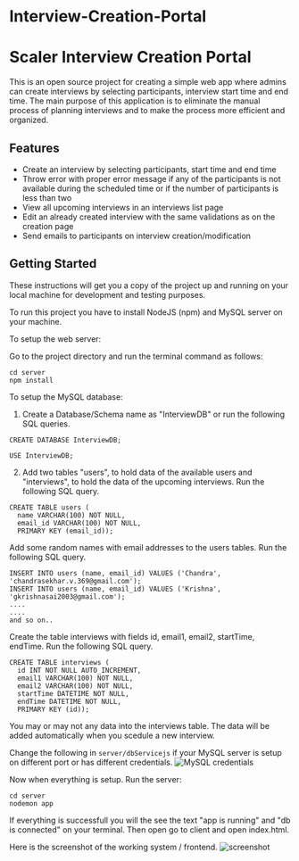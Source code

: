 # Interview-Creation-Portal

# Scaler Interview Creation Portal

This is an open source project for creating a simple web app where admins can create interviews by selecting participants, interview start time and end time. The main purpose of this application is to eliminate the manual process of planning interviews and to make the process more efficient and organized.

## Features

- Create an interview by selecting participants, start time and end time
- Throw error with proper error message if any of the participants is not available during the scheduled time or if the number of participants is less than two
- View all upcoming interviews in an interviews list page
- Edit an already created interview with the same validations as on the creation page
- Send emails to participants on interview creation/modification

## Getting Started

These instructions will get you a copy of the project up and running on your local machine for development and testing purposes.


To run this project you have to install NodeJS (npm) and MySQL server on your machine.

To setup the web server:

Go to the project directory and run the terminal command as follows:
```
cd server
npm install
```
To setup the MySQL database:

1. Create a Database/Schema name as "InterviewDB" or run the following SQL queries.
```
CREATE DATABASE InterviewDB;
```
```
USE InterviewDB;
```
2. Add two tables "users", to hold data of the available users and "interviews", to hold the data of the upcoming interviews. Run the following SQL query.
  ```
  CREATE TABLE users (
    name VARCHAR(100) NOT NULL,
    email_id VARCHAR(100) NOT NULL,
    PRIMARY KEY (email_id));
  ```
Add some random names with email addresses to the users tables. Run the following SQL query.
```
INSERT INTO users (name, email_id) VALUES ('Chandra', 'chandrasekhar.v.369@gmail.com');
INSERT INTO users (name, email_id) VALUES ('Krishna', 'gkrishnasai2003@gmail.com');
....
....
and so on..
```
Create the table interviews with fields id, email1, email2, startTime, endTime. Run the following SQL query.
```
CREATE TABLE interviews (
  id INT NOT NULL AUTO_INCREMENT,
  email1 VARCHAR(100) NOT NULL,
  email2 VARCHAR(100) NOT NULL,
  startTime DATETIME NOT NULL,
  endTime DATETIME NOT NULL,
  PRIMARY KEY (id));
```
You may or may not any data into the interviews table. The data will be added automatically when you scedule a new interview.

Change the following in ```server/dbServicejs``` if your MySQL server is setup on different port or has different credentials.
![MySQL credentials](https://i.paste.pics/9WL5X.png)

Now when everything is setup. Run the server:
```
cd server
nodemon app
```
If everything is successfull you will the see the text "app is running" and "db is connected" on your terminal.
Then open go to client and open index.html. 

Here is the screenshot of the working system / frontend.
![screenshot](https://i.paste.pics/9WLA9.png)
